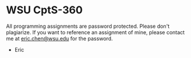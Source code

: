 # WSU CptS-360

All programming assignments are password protected. Please don't plagiarize. 
If you want to reference an assignment of mine, please contact me at eric.chen@wsu.edu for the password. 

- Eric
